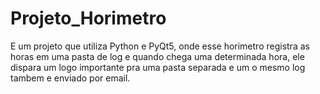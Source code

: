 # Projeto_Horimetro
 E um projeto que utiliza Python e PyQt5, onde esse horimetro registra as horas em uma pasta de log e quando chega uma determinada hora, ele dispara um logo importante pra uma pasta separada e um o mesmo log tambem e enviado por email.
